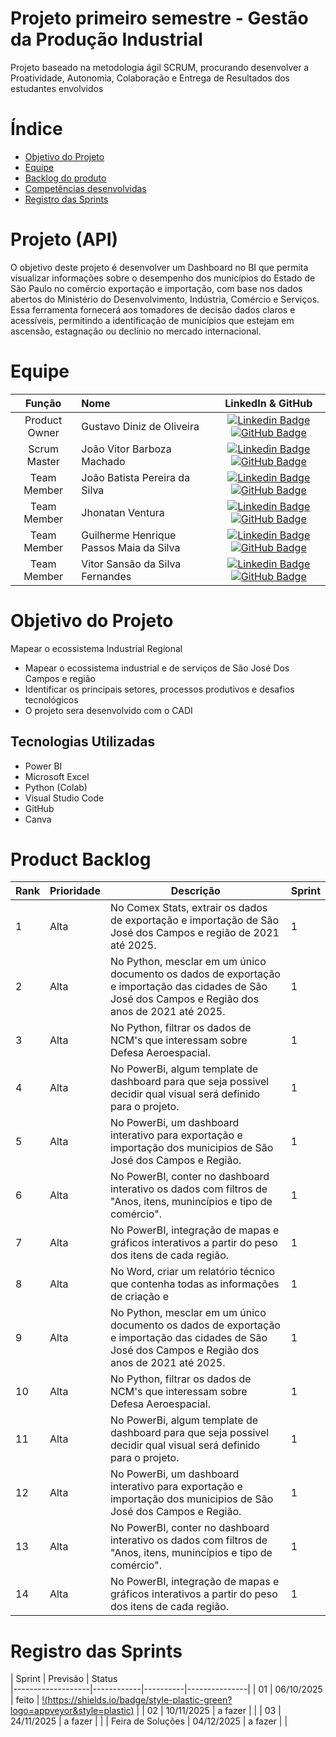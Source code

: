 # Projeto primeiro semestre - Gestão da Produção Industrial 

Projeto baseado na metodologia ágil SCRUM, procurando desenvolver a Proatividade, Autonomia, Colaboração e Entrega de Resultados dos estudantes envolvidos

# Índice
* [Objetivo do Projeto](#objetivo-do-projeto)
* [Equipe](#Equipe)
* [Backlog do produto](#Product-Backlog)
* [Competências desenvolvidas](#competências-desenvolvidas)
* [Registro das Sprints](#Registro-das-Sprints)


# Projeto (API) 
O objetivo deste projeto é desenvolver um Dashboard no BI que permita visualizar informações sobre o desempenho dos municípios do Estado de São Paulo no comércio exportação e importação, com base nos dados abertos do Ministério do Desenvolvimento, Indústria, Comércio e Serviços. Essa ferramenta fornecerá aos tomadores de decisão dados claros e acessíveis, permitindo a identificação de municípios que estejam em ascensão, estagnação ou declínio no mercado internacional. 

# Equipe
|    Função     | Nome                                  |                                                                                                                                                      LinkedIn & GitHub                                                                                                                                                      |
| :-----------: | :------------------------------------ | :-------------------------------------------------------------------------------------------------------------------------------------------------------------------------------------------------------------------------------------------------------------------------------------------------------------------------: |
| Product Owner |   Gustavo Diniz de Oliveira   |     [![Linkedin Badge](https://img.shields.io/badge/Linkedin-blue?style=flat-square&logo=Linkedin&logoColor=white)](https://www.linkedin.com/in/gustavo-diniz-de-oliveira-172554260?) [![GitHub Badge](https://img.shields.io/badge/GitHub-111217?style=flat-square&logo=github&logoColor=white)](https://github.com/XZ717)              |
| Scrum Master  | João Vitor Barboza Machado  |      [![Linkedin Badge](https://img.shields.io/badge/Linkedin-blue?style=flat-square&logo=Linkedin&logoColor=white)](https://www.linkedin.com/in/jo%C3%A3o-ricardo-rodrigues-ara%C3%BAjo-705560149?utm_source=share&utm_campaign=share_via&utm_content=profile&utm_medium=android_app) [![GitHub Badge](https://img.shields.io/badge/GitHub-111217?style=flat-square&logo=github&logoColor=white)](https://github.com/trabalhofatec2025)     |
| Team Member   | João Batista Pereira da Silva  |         [![Linkedin Badge](https://img.shields.io/badge/Linkedin-blue?style=flat-square&logo=Linkedin&logoColor=white)](https://www.linkedin.com/in/jo%C3%A3o-pereira-da-silva-990ba6248?utm_source=share&utm_campaign=share_via&utm_content=profile&utm_medium=ios_app) [![GitHub Badge](https://img.shields.io/badge/GitHub-111217?style=flat-square&logo=github&logoColor=white)](https://github.com/JaoPereira292)        |
|  Team Member  | Jhonatan Ventura  |         [![Linkedin Badge](https://img.shields.io/badge/Linkedin-blue?style=flat-square&logo=Linkedin&logoColor=white)](https://www.linkedin.com/in/jhonatan-ventura-867433379?) [![GitHub Badge](https://img.shields.io/badge/GitHub-111217?style=flat-square&logo=github&logoColor=white)](https://github.com/Jhonatanventura1709)        |
|  Team Member  | Guilherme Henrique Passos Maia da Silva   |   [![Linkedin Badge](https://img.shields.io/badge/Linkedin-blue?style=flat-square&logo=Linkedin&logoColor=white)](https://www.linkedin.com/in/guilherme-henrique-silva-a19b87208?) [![GitHub Badge](https://img.shields.io/badge/GitHub-111217?style=flat-square&logo=github&logoColor=white)](https://github.com/Guipass0s)   |
|  Team Member  | Vitor Sansão da Silva Fernandes   |   [![Linkedin Badge](https://img.shields.io/badge/Linkedin-blue?style=flat-square&logo=Linkedin&logoColor=white)](https://www.linkedin.com/in/guilherme-henrique-silva-a19b87208?) [![GitHub Badge](https://img.shields.io/badge/GitHub-111217?style=flat-square&logo=github&logoColor=white)](https://github.com/Guipass0s)   |
  


# Objetivo do Projeto
Mapear o ecossistema Industrial Regional
* Mapear o ecossistema industrial e de serviços de São José Dos Campos e região
* Identificar os principais setores, processos produtivos e desafios tecnológicos
* O projeto sera desenvolvido com o CADI

## Tecnologias Utilizadas

* Power BI
* Microsoft Excel
* Python (Colab)
* Visual Studio Code
* GitHub
* Canva




# Product Backlog

| Rank | Prioridade | Descrição                                                                                                                                                                                                      | Sprint |
|------|------------|----------------------------------------------------------------------------------------------------------------------------------------------------------------------------------------------------------------|--------|
| 1    | Alta       | No Comex Stats, extrair os dados de exportação e importação de São José dos Campos e região de 2021 até 2025.                                       | 1      |
| 2    | Alta       | No Python, mesclar em um único documento os dados de exportação e importação das cidades de São José dos Campos e Região dos anos de 2021 até 2025. | 1      |
| 3    | Alta       | No Python, filtrar os dados de NCM's que interessam sobre Defesa Aeroespacial.                                                                      | 1      |
| 4    | Alta       | No PowerBi, algum template de dashboard para que seja possivel decidir qual visual será definido para o projeto.                                    | 1      |
| 5    | Alta       | No PowerBi, um dashboard interativo para exportação e importação dos municipios de São José dos Campos e Região.                                    | 1      |
| 6    | Alta       | No PowerBI, conter no dashboard interativo os dados com filtros de "Anos, itens, munincípios e tipo de comércio".                                   | 1      |
| 7    | Alta       | No PowerBI, integração de mapas e gráficos interativos a partir do peso dos itens de cada região.                                                   | 1      | 
| 8    | Alta       | No Word, criar um relatório técnico que contenha todas as informações de criação e                                        | 1      |
| 9    | Alta       | No Python, mesclar em um único documento os dados de exportação e importação das cidades de São José dos Campos e Região dos anos de 2021 até 2025. | 1      |
| 10   | Alta       | No Python, filtrar os dados de NCM's que interessam sobre Defesa Aeroespacial.                                                                      | 1      |
| 11   | Alta       | No PowerBi, algum template de dashboard para que seja possivel decidir qual visual será definido para o projeto.                                    | 1      |
| 12   | Alta       | No PowerBi, um dashboard interativo para exportação e importação dos municipios de São José dos Campos e Região.                                    | 1      |
| 13   | Alta       | No PowerBI, conter no dashboard interativo os dados com filtros de "Anos, itens, munincípios e tipo de comércio".                                   | 1      |
| 14   | Alta       | No PowerBI, integração de mapas e gráficos interativos a partir do peso dos itens de cada região.                                                   | 1      | 






  
# Registro das Sprints

| Sprint            | Previsão   | Status   
|-------------------|------------|----------|---------------|
| 01                | 06/10/2025 | feito    | [!(https://shields.io/badge/style-plastic-green?logo=appveyor&style=plastic)](https://github.com/API-DEFESA/semestre-um/tree/main/MVP/SPRINT-1)
| 
| 02                | 10/11/2025 | a fazer  |               |
| 03                | 24/11/2025 | a fazer  |               |
| Feira de Soluções | 04/12/2025 | a fazer  |               |

